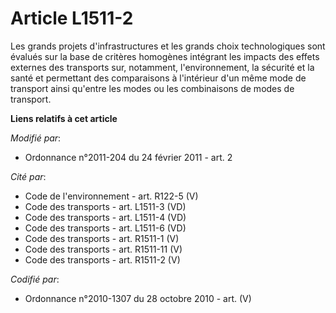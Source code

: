 # Article L1511-2

Les grands projets d'infrastructures et les grands choix technologiques sont évalués sur la base de critères homogènes
intégrant  les impacts des effets externes des transports sur, notamment, l'environnement, la sécurité et la santé et
permettant des comparaisons à l'intérieur d'un même mode de transport ainsi qu'entre les modes ou les combinaisons de modes
de transport.

**Liens relatifs à cet article**

_Modifié par_:

  - Ordonnance n°2011-204 du 24 février 2011 - art. 2

_Cité par_:

  - Code de l'environnement - art. R122-5 (V)
  - Code des transports - art. L1511-3 (VD)
  - Code des transports - art. L1511-4 (VD)
  - Code des transports - art. L1511-6 (VD)
  - Code des transports - art. R1511-1 (V)
  - Code des transports - art. R1511-11 (V)
  - Code des transports - art. R1511-2 (V)

_Codifié par_:

  - Ordonnance n°2010-1307 du 28 octobre 2010 - art. (V)
